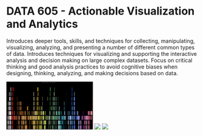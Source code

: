 # DATA 605 - Actionable Visualization and Analytics
Introduces deeper tools, skills, and techniques for collecting, manipulating, visualizing, analyzing, and presenting a number of different common types of data. Introduces techniques for visualizing and supporting the interactive analysis and decision making on large complex datasets. Focus on critical thinking and good analysis practices to avoid cognitive biases when designing, thinking, analyzing, and making decisions based on data.

<img src="04_datathon/plots/lego_colors_by_decade.png" width="45%"></img> <img src="https://user-images.githubusercontent.com/74664634/217060994-670de6f1-9f77-42cf-a5a2-b83688252d7d.png" width="45%"></img> <img src="03_datathon/plots/kickstarter_picks.png" width="45%"></img>

